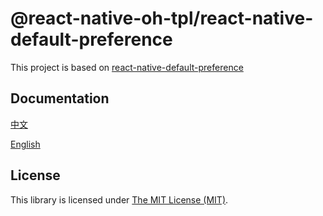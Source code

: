 # @react-native-oh-tpl/react-native-default-preference

This project is based on [react-native-default-preference](https://github.com/kevinresol/react-native-default-preference)

## Documentation

[中文](https://gitee.com/react-native-oh-library/usage-docs/blob/master/zh-cn/react-native-default-preference.md)

[English](https://gitee.com/react-native-oh-library/usage-docs/blob/master/en/react-native-default-preference.md)

## License

This library is licensed under [The MIT License (MIT)](https://github.com/kevinresol/react-native-default-preference/blob/master/LICENSE).